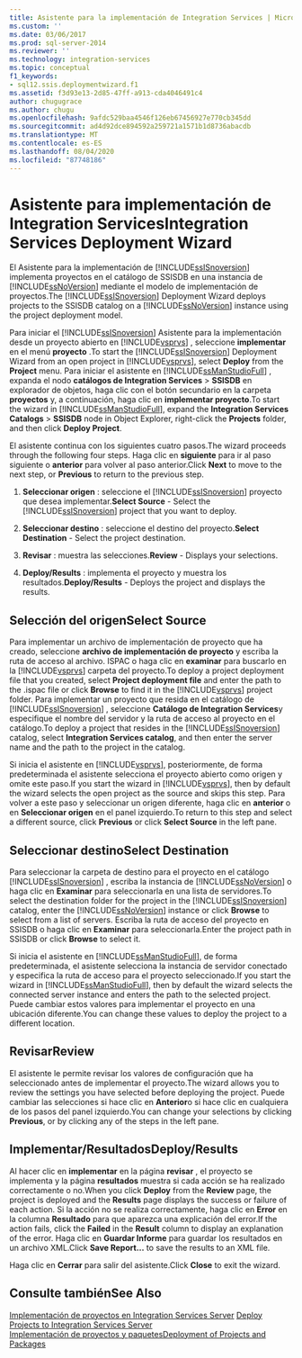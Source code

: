 ```yaml
---
title: Asistente para la implementación de Integration Services | Microsoft Docs
ms.custom: ''
ms.date: 03/06/2017
ms.prod: sql-server-2014
ms.reviewer: ''
ms.technology: integration-services
ms.topic: conceptual
f1_keywords:
- sql12.ssis.deploymentwizard.f1
ms.assetid: f3d93e13-2d85-47ff-a913-cda4046491c4
author: chugugrace
ms.author: chugu
ms.openlocfilehash: 9afdc529baa4546f126eb67456927e770cb345dd
ms.sourcegitcommit: ad4d92dce894592a259721a1571b1d8736abacdb
ms.translationtype: MT
ms.contentlocale: es-ES
ms.lasthandoff: 08/04/2020
ms.locfileid: "87748186"
---
```

# <a name="integration-services-deployment-wizard"></a><span data-ttu-id="9bdae-102">Asistente para implementación de Integration Services</span><span class="sxs-lookup"><span data-stu-id="9bdae-102">Integration Services Deployment Wizard</span></span>
  <span data-ttu-id="9bdae-103">El Asistente para la implementación de [!INCLUDE[ssISnoversion](../includes/ssisnoversion-md.md)] implementa proyectos en el catálogo de SSISDB en una instancia de [!INCLUDE[ssNoVersion](../includes/ssnoversion-md.md)] mediante el modelo de implementación de proyectos.</span><span class="sxs-lookup"><span data-stu-id="9bdae-103">The [!INCLUDE[ssISnoversion](../includes/ssisnoversion-md.md)] Deployment Wizard deploys projects to the SSISDB catalog on a [!INCLUDE[ssNoVersion](../includes/ssnoversion-md.md)] instance using the project deployment model.</span></span>  
  
 <span data-ttu-id="9bdae-104">Para iniciar el [!INCLUDE[ssISnoversion](../includes/ssisnoversion-md.md)] Asistente para la implementación desde un proyecto abierto en [!INCLUDE[vsprvs](../includes/vsprvs-md.md)] , seleccione **implementar** en el menú **proyecto** .</span><span class="sxs-lookup"><span data-stu-id="9bdae-104">To start the [!INCLUDE[ssISnoversion](../includes/ssisnoversion-md.md)] Deployment Wizard from an open project in [!INCLUDE[vsprvs](../includes/vsprvs-md.md)], select **Deploy** from the **Project** menu.</span></span> <span data-ttu-id="9bdae-105">Para iniciar el asistente en [!INCLUDE[ssManStudioFull](../includes/ssmanstudiofull-md.md)] , expanda el nodo **catálogos de Integration Services**  >  **SSISDB** en explorador de objetos, haga clic con el botón secundario en la carpeta **proyectos** y, a continuación, haga clic en **implementar proyecto**.</span><span class="sxs-lookup"><span data-stu-id="9bdae-105">To start the wizard in [!INCLUDE[ssManStudioFull](../includes/ssmanstudiofull-md.md)], expand the **Integration Services Catalogs** > **SSISDB** node in Object Explorer, right-click the **Projects** folder, and then click **Deploy Project**.</span></span>  
  
 <span data-ttu-id="9bdae-106">El asistente continua con los siguientes cuatro pasos.</span><span class="sxs-lookup"><span data-stu-id="9bdae-106">The wizard proceeds through the following four steps.</span></span> <span data-ttu-id="9bdae-107">Haga clic en **siguiente** para ir al paso siguiente o **anterior** para volver al paso anterior.</span><span class="sxs-lookup"><span data-stu-id="9bdae-107">Click **Next** to move to the next step, or **Previous** to return to the previous step.</span></span>  
  
1.  <span data-ttu-id="9bdae-108">**Seleccionar origen** : seleccione el [!INCLUDE[ssISnoversion](../includes/ssisnoversion-md.md)] proyecto que desea implementar.</span><span class="sxs-lookup"><span data-stu-id="9bdae-108">**Select Source** - Select the [!INCLUDE[ssISnoversion](../includes/ssisnoversion-md.md)] project that you want to deploy.</span></span>  
  
2.  <span data-ttu-id="9bdae-109">**Seleccionar destino** : seleccione el destino del proyecto.</span><span class="sxs-lookup"><span data-stu-id="9bdae-109">**Select Destination** - Select the project destination.</span></span>  
  
3.  <span data-ttu-id="9bdae-110">**Revisar** : muestra las selecciones.</span><span class="sxs-lookup"><span data-stu-id="9bdae-110">**Review** - Displays your selections.</span></span>  
  
4.  <span data-ttu-id="9bdae-111">**Deploy/Results** : implementa el proyecto y muestra los resultados.</span><span class="sxs-lookup"><span data-stu-id="9bdae-111">**Deploy/Results** - Deploys the project and displays the results.</span></span>  
  
## <a name="select-source"></a><span data-ttu-id="9bdae-112">Selección del origen</span><span class="sxs-lookup"><span data-stu-id="9bdae-112">Select Source</span></span>  
 <span data-ttu-id="9bdae-113">Para implementar un archivo de implementación de proyecto que ha creado, seleccione **archivo de implementación de proyecto** y escriba la ruta de acceso al archivo. ISPAC o haga clic en **examinar** para buscarlo en la [!INCLUDE[vsprvs](../includes/vsprvs-md.md)] carpeta del proyecto.</span><span class="sxs-lookup"><span data-stu-id="9bdae-113">To deploy a project deployment file that you created, select **Project deployment file** and enter the path to the .ispac file or click **Browse** to find it in the [!INCLUDE[vsprvs](../includes/vsprvs-md.md)] project folder.</span></span> <span data-ttu-id="9bdae-114">Para implementar un proyecto que resida en el catálogo de [!INCLUDE[ssISnoversion](../includes/ssisnoversion-md.md)] , seleccione **Catálogo de Integration Services**y especifique el nombre del servidor y la ruta de acceso al proyecto en el catálogo.</span><span class="sxs-lookup"><span data-stu-id="9bdae-114">To deploy a project that resides in the [!INCLUDE[ssISnoversion](../includes/ssisnoversion-md.md)] catalog, select **Integration Services catalog**, and then enter the server name and the path to the project in the catalog.</span></span>  
  
 <span data-ttu-id="9bdae-115">Si inicia el asistente en [!INCLUDE[vsprvs](../includes/vsprvs-md.md)], posteriormente, de forma predeterminada el asistente selecciona el proyecto abierto como origen y omite este paso.</span><span class="sxs-lookup"><span data-stu-id="9bdae-115">If you start the wizard in [!INCLUDE[vsprvs](../includes/vsprvs-md.md)], then by default the wizard selects the open project as the source and skips this step.</span></span> <span data-ttu-id="9bdae-116">Para volver a este paso y seleccionar un origen diferente, haga clic en **anterior** o en **Seleccionar origen** en el panel izquierdo.</span><span class="sxs-lookup"><span data-stu-id="9bdae-116">To return to this step and select a different source, click **Previous** or click **Select Source** in the left pane.</span></span>  
  
## <a name="select-destination"></a><span data-ttu-id="9bdae-117">Seleccionar destino</span><span class="sxs-lookup"><span data-stu-id="9bdae-117">Select Destination</span></span>  
 <span data-ttu-id="9bdae-118">Para seleccionar la carpeta de destino para el proyecto en el catálogo [!INCLUDE[ssISnoversion](../includes/ssisnoversion-md.md)] , escriba la instancia de [!INCLUDE[ssNoVersion](../includes/ssnoversion-md.md)] o haga clic en **Examinar** para seleccionarla en una lista de servidores.</span><span class="sxs-lookup"><span data-stu-id="9bdae-118">To select the destination folder for the project in the [!INCLUDE[ssISnoversion](../includes/ssisnoversion-md.md)] catalog, enter the [!INCLUDE[ssNoVersion](../includes/ssnoversion-md.md)] instance or click **Browse** to select from a list of servers.</span></span> <span data-ttu-id="9bdae-119">Escriba la ruta de acceso del proyecto en SSISDB o haga clic en **Examinar** para seleccionarla.</span><span class="sxs-lookup"><span data-stu-id="9bdae-119">Enter the project path in SSISDB or click **Browse** to select it.</span></span>  
  
 <span data-ttu-id="9bdae-120">Si inicia el asistente en [!INCLUDE[ssManStudioFull](../includes/ssmanstudiofull-md.md)], de forma predeterminada, el asistente selecciona la instancia de servidor conectado y especifica la ruta de acceso para el proyecto seleccionado.</span><span class="sxs-lookup"><span data-stu-id="9bdae-120">If you start the wizard in [!INCLUDE[ssManStudioFull](../includes/ssmanstudiofull-md.md)], then by default the wizard selects the connected server instance and enters the path to the selected project.</span></span> <span data-ttu-id="9bdae-121">Puede cambiar estos valores para implementar el proyecto en una ubicación diferente.</span><span class="sxs-lookup"><span data-stu-id="9bdae-121">You can change these values to deploy the project to a different location.</span></span>  
  
## <a name="review"></a><span data-ttu-id="9bdae-122">Revisar</span><span class="sxs-lookup"><span data-stu-id="9bdae-122">Review</span></span>  
 <span data-ttu-id="9bdae-123">El asistente le permite revisar los valores de configuración que ha seleccionado antes de implementar el proyecto.</span><span class="sxs-lookup"><span data-stu-id="9bdae-123">The wizard allows you to review the settings you have selected before deploying the project.</span></span> <span data-ttu-id="9bdae-124">Puede cambiar las selecciones si hace clic en **Anterior**o si hace clic en cualquiera de los pasos del panel izquierdo.</span><span class="sxs-lookup"><span data-stu-id="9bdae-124">You can change your selections by clicking **Previous**, or by clicking any of the steps in the left pane.</span></span>  
  
## <a name="deployresults"></a><span data-ttu-id="9bdae-125">Implementar/Resultados</span><span class="sxs-lookup"><span data-stu-id="9bdae-125">Deploy/Results</span></span>  
 <span data-ttu-id="9bdae-126">Al hacer clic en **implementar** en la página **revisar** , el proyecto se implementa y la página **resultados** muestra si cada acción se ha realizado correctamente o no.</span><span class="sxs-lookup"><span data-stu-id="9bdae-126">When you click **Deploy** from the **Review** page, the project is deployed and the **Results** page displays the success or failure of each action.</span></span> <span data-ttu-id="9bdae-127">Si la acción no se realiza correctamente, haga clic en **Error** en la columna **Resultado** para que aparezca una explicación del error.</span><span class="sxs-lookup"><span data-stu-id="9bdae-127">If the action fails, click the **Failed** in the **Result** column to display an explanation of the error.</span></span> <span data-ttu-id="9bdae-128">Haga clic en **Guardar Informe** para guardar los resultados en un archivo XML.</span><span class="sxs-lookup"><span data-stu-id="9bdae-128">Click **Save Report...** to save the results to an XML file.</span></span>  
  
 <span data-ttu-id="9bdae-129">Haga clic en **Cerrar** para salir del asistente.</span><span class="sxs-lookup"><span data-stu-id="9bdae-129">Click **Close** to exit the wizard.</span></span>  
  
## <a name="see-also"></a><span data-ttu-id="9bdae-130">Consulte también</span><span class="sxs-lookup"><span data-stu-id="9bdae-130">See Also</span></span>  
 <span data-ttu-id="9bdae-131">[Implementación de proyectos en Integration Services Server](../../2014/integration-services/deploy-projects-to-integration-services-server.md) </span><span class="sxs-lookup"><span data-stu-id="9bdae-131">[Deploy Projects to Integration Services Server](../../2014/integration-services/deploy-projects-to-integration-services-server.md) </span></span>  
 [<span data-ttu-id="9bdae-132">Implementación de proyectos y paquetes</span><span class="sxs-lookup"><span data-stu-id="9bdae-132">Deployment of Projects and Packages</span></span>](packages/deploy-integration-services-ssis-projects-and-packages.md)  
  
  
